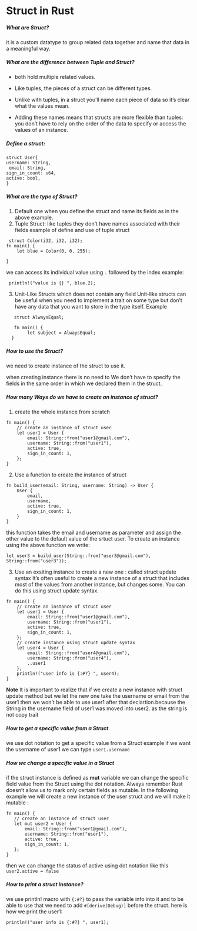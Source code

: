 # Struct in Rust

##### What are Struct?

it is a custom datatype to group related data together and name that data in a meaningful way.

##### What are the difference between Tuple and Struct?

- both hold multiple related values.

- Like tuples, the pieces of a struct can be different types.
- Unlike with tuples, in a struct you’ll name each piece of data so it’s clear what the values mean.
- Adding these names means that structs are more flexible than tuples: you don’t have to rely on the order of the data to specify or access the values of an instance.

##### Define a struct:

```
struct User{
username: String,
 email: String,
sign_in_count: u64,
active: bool,
}
```

##### What are the type of Struct?

1. Default one when you define the struct and name its fields as in the above example.
2. Tuple Struct: like tuples they don't have names associated with their fields
   example of define and use of tuple struct

```
 struct Color(i32, i32, i32);
fn main() {
    let blue = Color(0, 0, 255);

}
```

we can access its individual value using `.` followed by the index example:

```
 println!("value is {} ", blue.2);

```

3. Unit-Like Structs which does not contain any field
   Unit-like structs can be useful when you need to implement a trait on some type but don’t have any data that you want to store in the type itself. Example

```
   struct AlwaysEqual;

   fn main() {
        let subject = AlwaysEqual;
  }
```

##### How to use the Struct?

we need to create instance of the struct to use it.

when creating instance there is no need to We don’t have to specify the fields in the same order in which we declared them in the struct.

##### How many Ways do we have to create an instance of struct?

1. create the whole instance from scratch

```
fn main() {
    // create an instance of struct user
    let user1 = User {
        email: String::from("user1@gmail.com"),
        username: String::from("user1"),
        active: true,
        sign_in_count: 1,
    };
}
```

2. Use a function to create the instance of struct

```
fn build_user(email: String, username: String) -> User {
    User {
        email,
        username,
        active: true,
        sign_in_count: 1,
    }
}

```

this function takes the email and username as parameter and assign the other value to the default value of the srtuct user.
To create an instance using the above function we write:

```
let user3 = build_user(String::from("user3@gmail.com"), String::from("user3"));

```

3. Use an exsiting instance to create a new one : called struct update syntax
   It’s often useful to create a new instance of a struct that includes most of the values from another instance, but changes some. You can do this using struct update syntax.

```
fn main() {
    // create an instance of struct user
    let user1 = User {
        email: String::from("user1@gmail.com"),
        username: String::from("user1"),
        active: true,
        sign_in_count: 1,
    };
    // create instance using struct update syntax
    let user4 = User {
        email: String::from("user4@gmail.com"),
        username: String::from("user4"),
        ..user1
    };
    println!("user info is {:#?} ", user4);
}
```

**Note**
It is important to realize that if we create a new instance with struct update method but we let the new one take the username or email from the user1 then we won't be able to use user1 after that declartion.because the String in the username field of user1 was moved into user2. as the string is not copy trait

##### How to get a specific value from a Struct

we use dot notation to get a specific value from a Struct
example if we want the username of user1 we can type `user1.username`

##### How we change a specific value in a Struct

if the struct instance is defined as **mut** variable we can change the specific field value from the Struct using the dot notation. Always remember Rust doesn’t allow us to mark only certain fields as mutable.
In the following example we will create a new instance of the user struct and we will make it mutable :

```
fn main() {
   // create an instance of struct user
   let mut user2 = User {
       email: String::from("user1@gmail.com"),
       username: String::from("user1"),
       active: true,
       sign_in_count: 1,
   };
}
```

then we can change the status of active using dot notation like this `user2.active = false`

##### How to print a struct instance?

we use println! macro with `{:#?}` to pass the variable info into it
and to be able to use that we need to add `#[derive(Debug)]` before the struct. here is how we print the user1:

```
println!("user info is {:#?} ", user1);

```
